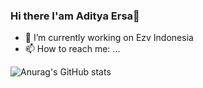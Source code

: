 ### Hi there I'am Aditya Ersa👋


- 🔭 I’m currently working on Ezv Indonesia
- 📫 How to reach me: ...

![Anurag's GitHub stats](https://github-readme-stats.vercel.app/api?username=anuraghazra&theme=dark&show_icons=true)
<!--
**Zuuper/Zuuper** is a ✨ _special_ ✨ repository because its `README.md` (this file) appears on your GitHub profile.

Here are some ideas to get you started:

- 🔭 I’m currently working on ...
- 🌱 I’m currently learning ...
- 👯 I’m looking to collaborate on ...
- 🤔 I’m looking for help with ...
- 💬 Ask me about ...
- 📫 How to reach me: ...
- 😄 Pronouns: ...
- ⚡ Fun fact: ...
-->
